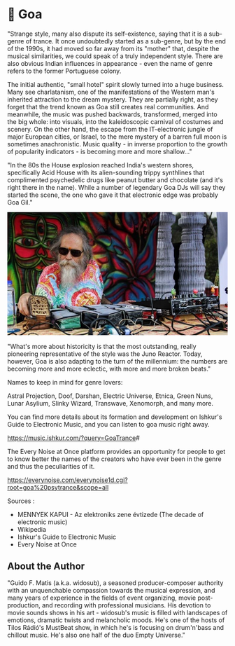 # 🎵 Goa

"Strange style, many also dispute its self-existence, saying that it is a
sub-genre of trance. It once undoubtedly started as a sub-genre, but by the end
of the 1990s, it had moved so far away from its "mother" that, despite the
musical similarities, we could speak of a truly independent style. There are
also obvious Indian influences in appearance - even the name of genre refers to
the former Portuguese colony.

The initial authentic, "small hotel" spirit slowly turned into a huge business.
Many see charlatanism, one of the manifestations of the Western man's inherited
attraction to the dream mystery. They are partially right, as they forget that
the trend known as Goa still creates real communities. And meanwhile, the music
was pushed backwards, transformed, merged into the big whole: into visuals, into
the kaleidoscopic carnival of costumes and scenery. On the other hand, the
escape from the IT-electronic jungle of major European cities, or Israel, to the
mere mystery of a barren full moon is sometimes anachronistic. Music quality -
in inverse proportion to the growth of popularity indicators - is becoming more
and more shallow…"

"In the 80s the House explosion reached India's western shores, specifically
Acid House with its alien-sounding trippy synthlines that complimented
psychedelic drugs like peanut butter and chocolate (and it's right there in the
name). While a number of legendary Goa DJs will say they started the scene, the
one who gave it that electronic edge was probably Goa Gil."

![goa](_static/images/goa/goa.jpeg)

"What's more about historicity is that the most outstanding, really pioneering
representative of the style was the Juno Reactor. Today, however, Goa is also
adapting to the turn of the millennium: the numbers are becoming more and more
eclectic, with more and more broken beats."

Names to keep in mind for genre lovers:

Astral Projection, Doof, Darshan, Electric Universe, Etnica, Green Nuns, Lunar
Asylium, Slinky Wizard, Transwave, Xenomorph, and many more.

You can find more details about its formation and development on Ishkur's Guide
to Electronic Music, and you can listen to goa music right away.

<https://music.ishkur.com/?query=GoaTrance>#

The Every Noise at Once platform provides an opportunity for people to get to
know better the names of the creators who have ever been in the genre and thus
the peculiarities of it.

<https://everynoise.com/everynoise1d.cgi?root=goa%20psytrance&scope=all>

Sources :

- MENNYEK KAPUI - Az elektroniks zene évtizede (The decade of electronic music)
- Wikipedia
- Ishkur's Guide to Electronic Music
- Every Noise at Once

## About the Author

"Guido F. Matis (a.k.a. widosub), a seasoned producer-composer authority with an
unquenchable compassion towards the musical expression, and many years of
experience in the fields of event organizing, movie post-production, and
recording with professional musicians. His devotion to movie sounds shows in his
art - widosub's music is filled with landscapes of emotions, dramatic twists and
melancholic moods. He's one of the hosts of Tilos Rádió's MustBeat show, in
which he's is focusing on drum'n'bass and chillout music. He's also one half of
the duo Empty Universe."
